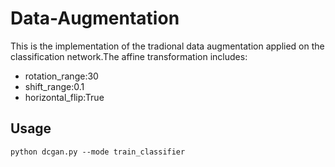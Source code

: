 # Data-Augmentation

This is the implementation of the tradional data augmentation applied on the 
classification network.The affine transformation includes:
- rotation_range:30
- shift_range:0.1
- horizontal_flip:True


## Usage

`python dcgan.py --mode train_classifier`

